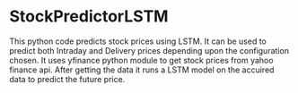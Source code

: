 # StockPredictorLSTM
This python code predicts stock prices using LSTM. It can be used to predict both Intraday and Delivery prices depending upon the configuration chosen.
It uses yfinance python module to get stock prices from yahoo finance api.
After getting the data it runs a LSTM model on the accuired data to predict the future price.

